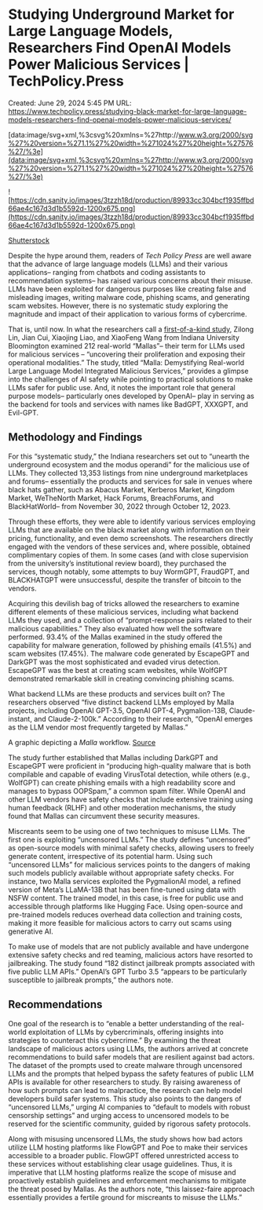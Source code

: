 # Studying Underground Market for Large Language Models, Researchers Find OpenAI Models Power Malicious Services | TechPolicy.Press

Created: June 29, 2024 5:45 PM
URL: https://www.techpolicy.press/studying-black-market-for-large-language-models-researchers-find-openai-models-power-malicious-services/

[data:image/svg+xml,%3csvg%20xmlns=%27http://www.w3.org/2000/svg%27%20version=%271.1%27%20width=%271024%27%20height=%27576%27/%3e](data:image/svg+xml,%3csvg%20xmlns=%27http://www.w3.org/2000/svg%27%20version=%271.1%27%20width=%271024%27%20height=%27576%27/%3e)

![https://cdn.sanity.io/images/3tzzh18d/production/89933cc304bcf1935ffbd66ae4c167d3d1b5592d-1200x675.png](https://cdn.sanity.io/images/3tzzh18d/production/89933cc304bcf1935ffbd66ae4c167d3d1b5592d-1200x675.png)

[Shutterstock](https://www.shutterstock.com/image-photo/cybercrime-hacking-technology-concept-close-hacker-2190600403)

Despite the hype around them, readers of *Tech Policy Press* are well aware that the advance of large language models (LLMs) and their various applications– ranging from chatbots and coding assistants to recommendation systems– has raised various concerns about their misuse. LLMs have been exploited for dangerous purposes like creating false and misleading images, writing malware code, phishing scams, and generating scam websites. However, there is no systematic study exploring the magnitude and impact of their application to various forms of cybercrime.

That is, until now. In what the researchers call a [first-of-a-kind study](https://arxiv.org/pdf/2401.03315.pdf), Zilong Lin, Jian Cui, Xiaojing Liao, and XiaoFeng Wang from Indiana University Bloomington examined 212 real-world “Mallas”– their term for LLMs used for malicious services – “uncovering their proliferation and exposing their operational modalities.” The study, titled “Malla: Demystifying Real-world Large Language Model Integrated Malicious Services,” provides a glimpse into the challenges of AI safety while pointing to practical solutions to make LLMs safer for public use. And, it notes the important role that general purpose models– particularly ones developed by OpenAI– play in serving as the backend for tools and services with names like BadGPT, XXXGPT, and Evil-GPT.

## **Methodology and Findings**

For this “systematic study,” the Indiana researchers set out to “unearth the underground ecosystem and the modus operandi” for the malicious use of LLMs. They collected 13,353 listings from nine underground marketplaces and forums– essentially the products and services for sale in venues where black hats gather, such as Abacus Market, Kerberos Market, Kingdom Market, WeTheNorth Market, Hack Forums, BreachForums, and BlackHatWorld– from November 30, 2022 through October 12, 2023.

Through these efforts, they were able to identify various services employing LLMs that are available on the black market along with information on their pricing, functionality, and even demo screenshots. The researchers directly engaged with the vendors of these services and, where possible, obtained complimentary copies of them. In some cases (and with close supervision from the university’s institutional review board), they purchased the services, though notably, some attempts to buy WormGPT, FraudGPT, and BLACKHATGPT were unsuccessful, despite the transfer of bitcoin to the vendors.

Acquiring this devilish bag of tricks allowed the researchers to examine different elements of these malicious services, including what backend LLMs they used, and a collection of “prompt-response pairs related to their malicious capabilities.” They also evaluated how well the software performed. 93.4% of the Mallas examined in the study offered the capability for malware generation, followed by phishing emails (41.5%) and scam websites (17.45%). The malware code generated by EscapeGPT and DarkGPT was the most sophisticated and evaded virus detection. EscapeGPT was the best at creating scam websites, while WolfGPT demonstrated remarkable skill in creating convincing phishing scams.

What backend LLMs are these products and services built on? The researchers observed “five distinct backend LLMs employed by Malla projects, including OpenAI GPT-3.5, OpenAI GPT-4, Pygmalion-13B, Claude-instant, and Claude-2-100k.” According to their research, “OpenAI emerges as the LLM vendor most frequently targeted by Mallas.”

A graphic depicting a *Malla* workflow. [Source](https://arxiv.org/pdf/2401.03315.pdf)

The study further established that Mallas including DarkGPT and EscapeGPT were proficient in “producing high-quality malware that is both compilable and capable of evading VirusTotal detection, while others (e.g., WolfGPT) can create phishing emails with a high readability score and manages to bypass OOPSpam,” a common spam filter. While OpenAI and other LLM vendors have safety checks that include extensive training using human feedback (RLHF) and other moderation mechanisms, the study found that Mallas can circumvent these security measures.

Miscreants seem to be using one of two techniques to misuse LLMs. The first one is exploiting “uncensored LLMs.” The study defines “uncensored” as open-source models with minimal safety checks, allowing users to freely generate content, irrespective of its potential harm. Using such “uncensored LLMs” for malicious services points to the dangers of making such models publicly available without appropriate safety checks. For instance, two Malla services exploited the PygmalionAI model, a refined version of Meta’s LLaMA-13B that has been fine-tuned using data with NSFW content. The trained model, in this case, is free for public use and accessible through platforms like Hugging Face. Using open-source and pre-trained models reduces overhead data collection and training costs, making it more feasible for malicious actors to carry out scams using generative AI.

To make use of models that are not publicly available and have undergone extensive safety checks and red teaming, malicious actors have resorted to jailbreaking. The study found “182 distinct jailbreak prompts associated with five public LLM APIs.” OpenAI’s GPT Turbo 3.5 “appears to be particularly susceptible to jailbreak prompts,” the authors note.

## **Recommendations**

One goal of the research is to “enable a better understanding of the real-world exploitation of LLMs by cybercriminals, offering insights into strategies to counteract this cybercrime.” By examining the threat landscape of malicious actors using LLMs, the authors arrived at concrete recommendations to build safer models that are resilient against bad actors. The dataset of the prompts used to create malware through uncensored LLMs and the prompts that helped bypass the safety features of public LLM APIs is available for other researchers to study. By raising awareness of how such prompts can lead to malpractice, the research can help model developers build safer systems. This study also points to the dangers of “uncensored LLMs,” urging AI companies to “default to models with robust censorship settings” and urging access to uncensored models to be reserved for the scientific community, guided by rigorous safety protocols.

Along with misusing uncensored LLMs, the study shows how bad actors utilize LLM hosting platforms like FlowGPT and Poe to make their services accessible to a broader public. FlowGPT offered unrestricted access to these services without establishing clear usage guidelines. Thus, it is imperative that LLM hosting platforms realize the scope of misuse and proactively establish guidelines and enforcement mechanisms to mitigate the threat posed by Mallas. As the authors note, “this laissez-faire approach essentially provides a fertile ground for miscreants to misuse the LLMs.”